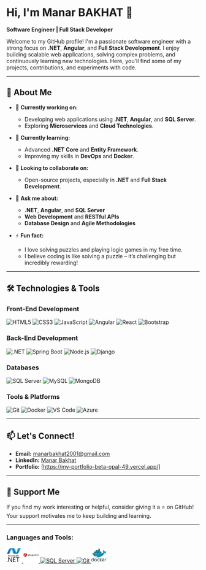 # Hi, I'm Manar BAKHAT 👋  
**Software Engineer | Full Stack Developer**

Welcome to my GitHub profile! I'm a passionate software engineer with a strong focus on **.NET**, **Angular**, and **Full Stack Development**. I enjoy building scalable web applications, solving complex problems, and continuously learning new technologies. Here, you'll find some of my projects, contributions, and experiments with code.

---

## 🚀 **About Me**

- 🔭 **Currently working on:**  
  - Developing web applications using **.NET**, **Angular**, and **SQL Server**.  
  - Exploring **Microservices** and **Cloud Technologies**.  

- 🌱 **Currently learning:**  
  - Advanced **.NET Core** and **Entity Framework**.  
  - Improving my skills in **DevOps** and **Docker**.  

- 👯 **Looking to collaborate on:**  
  - Open-source projects, especially in **.NET** and **Full Stack Development**.  

- 💬 **Ask me about:**  
  - **.NET**, **Angular**, and **SQL Server**  
  - **Web Development** and **RESTful APIs**  
  - **Database Design** and **Agile Methodologies**  

- ⚡ **Fun fact:**  
  - I love solving puzzles and playing logic games in my free time.  
  - I believe coding is like solving a puzzle – it’s challenging but incredibly rewarding!  

---

## 🛠️ **Technologies & Tools**

### **Front-End Development**
![HTML5](https://img.shields.io/badge/HTML5-E34F26?style=for-the-badge&logo=html5&logoColor=white)
![CSS3](https://img.shields.io/badge/CSS3-1572B6?style=for-the-badge&logo=css3&logoColor=white)
![JavaScript](https://img.shields.io/badge/JavaScript-F7DF1E?style=for-the-badge&logo=javascript&logoColor=black)
![Angular](https://img.shields.io/badge/Angular-DD0031?style=for-the-badge&logo=angular&logoColor=white)
![React](https://img.shields.io/badge/React-20232A?style=for-the-badge&logo=react&logoColor=61DAFB)
![Bootstrap](https://img.shields.io/badge/Bootstrap-7952B3?style=for-the-badge&logo=bootstrap&logoColor=white)

### **Back-End Development**
![.NET](https://img.shields.io/badge/.NET-512BD4?style=for-the-badge&logo=dotnet&logoColor=white)
![Spring Boot](https://img.shields.io/badge/Spring_Boot-6DB33F?style=for-the-badge&logo=spring&logoColor=white)
![Node.js](https://img.shields.io/badge/Node.js-339933?style=for-the-badge&logo=nodedotjs&logoColor=white)
![Django](https://img.shields.io/badge/Django-092E20?style=for-the-badge&logo=django&logoColor=white)

### **Databases**
![SQL Server](https://img.shields.io/badge/SQL_Server-CC2927?style=for-the-badge&logo=microsoft-sql-server&logoColor=white)
![MySQL](https://img.shields.io/badge/MySQL-4479A1?style=for-the-badge&logo=mysql&logoColor=white)
![MongoDB](https://img.shields.io/badge/MongoDB-47A248?style=for-the-badge&logo=mongodb&logoColor=white)

### **Tools & Platforms**
![Git](https://img.shields.io/badge/Git-F05032?style=for-the-badge&logo=git&logoColor=white)
![Docker](https://img.shields.io/badge/Docker-2496ED?style=for-the-badge&logo=docker&logoColor=white)
![VS Code](https://img.shields.io/badge/VS_Code-007ACC?style=for-the-badge&logo=visual-studio-code&logoColor=white)
![Azure](https://img.shields.io/badge/Azure-0089D6?style=for-the-badge&logo=microsoft-azure&logoColor=white)

---

## 📫 **Let's Connect!**

- **Email:** [manarbakhat2001@gmail.com](mailto:manarbakhat2001@gmail.com)  
- **LinkedIn:** [Manar Bakhat](https://www.linkedin.com/in/manar-bakhat)  
- **Portfolio:** [https://my-portfolio-beta-opal-49.vercel.app/]  

---

## 🙏 **Support Me**

If you find my work interesting or helpful, consider giving it a ⭐️ on GitHub! Your support motivates me to keep building and learning.

---

### **Languages and Tools:**

<p align="left">
  <a href="https://dotnet.microsoft.com/" target="_blank" rel="noreferrer">
    <img src="https://raw.githubusercontent.com/devicons/devicon/master/icons/dot-net/dot-net-original-wordmark.svg" alt=".NET" width="40" height="40" />
  </a>
  <a href="https://angular.io/" target="_blank" rel="noreferrer">
    <img src="https://raw.githubusercontent.com/devicons/devicon/master/icons/angularjs/angularjs-original-wordmark.svg" alt="Angular" width="40" height="40" />
  </a>
  <a href="https://www.microsoft.com/en-us/sql-server" target="_blank" rel="noreferrer">
    <img src="https://www.svgrepo.com/show/303229/microsoft-sql-server-logo.svg" alt="SQL Server" width="40" height="40" />
  </a>
  <a href="https://git-scm.com/" target="_blank" rel="noreferrer">
    <img src="https://www.vectorlogo.zone/logos/git-scm/git-scm-icon.svg" alt="Git" width="40" height="40" />
  </a>
  <a href="https://www.docker.com/" target="_blank" rel="noreferrer">
    <img src="https://raw.githubusercontent.com/devicons/devicon/master/icons/docker/docker-original-wordmark.svg" alt="Docker" width="40" height="40" />
  </a>
</p>
